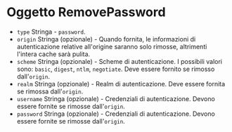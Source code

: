 # Oggetto RemovePassword

* `type` Stringa - `password`.
* `origin` Stringa (opzionale) - Quando fornita, le informazioni di autenticazione relative all'origine saranno solo rimosse, altrimenti l'intera cache sarà pulita.
* `scheme` Stringa (opzionale) - Scheme di autenticazione. I possibili valori sono: `basic`, `digest`, `ntlm`, `negotiate`. Deve essere fornito se rimosso dall'`origin`.
* `realm` Stringa (opzionale) - Realm di autenticazione. Deve essere fornita se rimossa dall'`origin`.
* `username` Stringa (opzionale) - Credenziali di autenticazione. Devono essere fornite se rimosse dall'`origin`.
* `password` Stringa (opzionale) - Credenziali di autenticazione. Devono essere fornite se rimosse dall'`origin`.